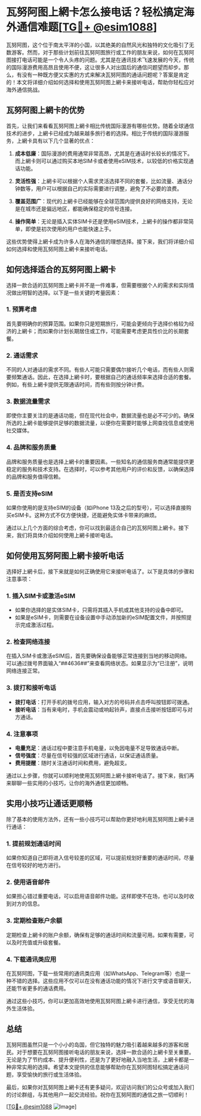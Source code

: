 # 瓦努阿图上網卡怎么接电话？轻松搞定海外通信难题[[TG💪+ @esim1088](https://t.me/s/esim1088)]

瓦努阿图，这个位于南太平洋的小国，以其绝美的自然风光和独特的文化吸引了无数游客。然而，对于那些计划前往瓦努阿图旅行或工作的朋友来说，如何在瓦努阿图接打电话可能是一个令人头疼的问题。尤其是在通讯技术飞速发展的今天，传统的国际漫游费用高昂且使用不便，这让很多人对出国后的通信问题望而却步。那么，有没有一种既方便又实惠的方式来解决瓦努阿图的通话问题呢？答案是肯定的！本文将详细介绍如何选择和使用瓦努阿图上網卡来接听电话，帮助你轻松应对海外通信挑战。

## 瓦努阿图上網卡的优势

首先，让我们来看看瓦努阿图上網卡相比传统国际漫游有哪些优势。随着全球通信技术的进步，上網卡已经成为越来越多旅行者的选择。相比于传统的国际漫游服务，上網卡具有以下几个显著的优点：

1. **成本低廉**：国际漫游的费用通常非常高昂，尤其是在通话时长较长的情况下。而上網卡则可以通过购买本地SIM卡或者使用eSIM技术，以较低的价格实现通话功能。
   
2. **灵活性强**：上網卡可以根据个人需求灵活选择不同的套餐，比如流量、通话分钟数等，用户可以根据自己的实际需要进行调整，避免了不必要的浪费。

3. **覆盖范围广**：现代的上網卡已经能够在全球范围内提供良好的网络支持，无论是在城市还是偏远地区，都能确保稳定的信号连接。

4. **操作简单**：无论是插入实体SIM卡还是使用eSIM技术，上網卡的操作都非常简单，即使是初次使用的用户也能快速上手。

这些优势使得上網卡成为许多人在海外通信的理想选择。接下来，我们将详细介绍如何选择和使用瓦努阿图上網卡来接听电话。

## 如何选择适合的瓦努阿图上網卡

选择一款合适的瓦努阿图上網卡并不是一件难事，但需要根据个人的需求和实际情况做出明智的选择。以下是一些关键的考量因素：

### 1. **预算考虑**
   首先要明确你的预算范围。如果你只是短期旅行，可能会更倾向于选择价格较为经济的上網卡；而如果你计划长期居住或工作，可能需要考虑更具性价比的长期套餐。

### 2. **通话需求**
   不同的人对通话的需求不同。有些人可能只需要偶尔接听几个电话，而有些人则需要频繁通话。因此，在选择上網卡时，要根据自己的通话频率来选择合适的套餐。例如，有些上網卡提供无限通话时间，而有些则按分钟计费。

### 3. **数据流量需求**
   即使你主要关注的是通话功能，但在现代社会中，数据流量也是必不可少的。确保所选的上網卡能够提供足够的数据流量，以便你在需要时能够上网查找信息或使用社交媒体。

### 4. **品牌和服务质量**
   品牌和服务质量也是选择上網卡的重要因素。一些知名的通信服务商通常能提供更稳定的服务和技术支持。在选择时，可以参考其他用户的评价和反馈，以确保选择的品牌和服务值得信赖。

### 5. **是否支持eSIM**
   如果你使用的是支持eSIM的设备（如iPhone 13及之后的型号），可以选择直接购买eSIM卡。这种方式不仅方便快捷，还能避免实体卡带来的麻烦。

通过以上几个方面的综合考虑，你可以找到最适合自己的瓦努阿图上網卡。接下来，我们将具体介绍如何使用上網卡接听电话。

## 如何使用瓦努阿图上網卡接听电话

选择好上網卡后，接下来就是如何正确使用它来接听电话了。以下是具体的步骤和注意事项：

### 1. **插入SIM卡或激活eSIM**
   - 如果你选择的是实体SIM卡，只需将其插入手机或其他支持的设备中即可。
   - 如果是eSIM卡，则需要在设备设置中手动添加新的eSIM配置文件，并按照提示完成激活过程。

### 2. **检查网络连接**
   在插入SIM卡或激活eSIM后，首先要确保设备能够正常连接到当地的移动网络。可以通过拨号界面输入“*#*#4636#*#*”来查看网络状态。如果显示为“已注册”，说明网络连接正常。

### 3. **拨打和接听电话**
   - **拨打电话**：打开手机的拨号应用，输入对方的号码并点击呼叫按钮即可拨通。
   - **接听电话**：当有来电时，手机会震动或响起铃声，直接点击接听按钮即可与对方通话。

### 4. **注意事项**
   - **电量充足**：通话过程中要注意手机电量，以免因电量不足导致通话中断。
   - **信号强度**：尽量在信号较强的区域进行通话，以保证通话质量。
   - **费用提醒**：随时关注通话时间和费用，避免超支。

通过以上步骤，你就可以顺利地使用瓦努阿图上網卡接听电话了。接下来，我们再来聊聊一些实用的小技巧，让你的海外通信更加顺畅。

## 实用小技巧让通话更顺畅

除了基本的使用方法外，还有一些小技巧可以帮助你更好地利用瓦努阿图上網卡进行通话：

### 1. **提前规划通话时间**
   如果你知道自己即将进入信号较差的区域，可以提前规划好重要的通话时间，尽量在信号较好的地方进行。

### 2. **使用语音邮件**
   如果担心错过重要电话，可以启用语音邮件功能。这样即使不在场，也可以及时收到对方的信息。

### 3. **定期检查账户余额**
   定期检查上網卡的账户余额，确保有足够的通话时间和流量可用。如果有需要，可以及时充值或升级套餐。

### 4. **下载通讯类应用**
   在瓦努阿图，下载一些常用的通讯类应用（如WhatsApp、Telegram等）也是一种不错的选择。这些应用不仅可以在没有通话功能的情况下进行文字或语音聊天，还能节省更多的通话费用。

通过这些小技巧，你可以更加高效地使用瓦努阿图上網卡进行通信，享受无忧的海外生活体验。

## 总结

瓦努阿图虽然只是一个小小的岛国，但它独特的魅力吸引着越来越多的游客和居民。对于想要在瓦努阿图接听电话的朋友来说，选择一款合适的上網卡至关重要。无论是为了节约成本、提升便利性，还是为了更好地融入当地生活，上網卡都是一种非常实用的选择。希望本文提供的信息能够帮助你在瓦努阿图轻松搞定通话问题，享受愉快的旅行或生活体验。

最后，如果你对瓦努阿图上網卡还有更多疑问，欢迎访问我们的公众号或加入我们的讨论群组，与其他用户一起交流经验。祝你在瓦努阿图的通信之旅一切顺利！

[[TG💪+ @esim1088](https://t.me/s/esim1088) ![Image](https://i.postimg.cc/4NQfJmqS/Snipaste-2025-05-13-00-14-12.png)]